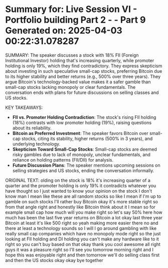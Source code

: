 Summary for: Live Session VI - Portfolio building Part 2 - - Part 9
Generated on: 2025-04-03 00:22:31.078287
==================================================

SUMMARY:
The speaker discusses a stock with 18% FII (Foreign Institutional Investor) holding that's increasing quarterly, while promoter holding is only 19%, which they find contradictory. They express skepticism about investing in such speculative small-cap stocks, preferring Bitcoin due to its higher stability and better returns (e.g., 500% over three years). They argue Bitcoin's technology-backed value makes it a safer gamble than small-cap stocks lacking monopoly or clear fundamentals. The conversation ends with plans for future discussions on selling classes and US stocks.

KEY TAKEAWAYS:
- **FII vs. Promoter Holding Contradiction**: The stock's rising FII holding (18%) contrasts with low promoter holding (19%), raising questions about its reliability.  
- **Bitcoin as Preferred Investment**: The speaker favors Bitcoin over small-cap stocks, citing its stability, higher returns (500% in 3 years), and underlying technology.  
- **Skepticism Toward Small-Cap Stocks**: Small-cap stocks are deemed risky gambles due to lack of monopoly, unclear fundamentals, and reliance on holding patterns (FII/DII) for analysis.  
- **Future Discussion Plans**: The speaker mentions upcoming sessions on selling strategies and US stocks, ending the conversation informally.

ORIGINAL TEXT:
olding on the stock is 18% it's increasing quarter of a quarter and the promoter holding is only 19% it contradicts whatever you have thought so I just wanted to know your opinion on the stock I don't know man I mean like these are all random stocks so like I mean if I'm up to gamble on such stocks I'll rather buy Bitcoin okay it's more stable right so from that angle right and honestly like Bitcoin think about it I mean so for example small cap how much will you make right so let's say 50% here how much has been the last five year returns on Bitcoin a lot okay last three year Bitcoin at least it's like 500 right so yeah making more easier there no and there at least a technology sounds so I will I go around gambling with like really small cap companies which have no monopoly mode right so the just looking at FII holding and DI holding you can't make any hardware like to it right so you can't buy based on that okay thank you cool awesome all right guys it was a pleasure right so I'll see you tomorrow morning right and I hope this was enjoyable right and then tomorrow we'll do selling class first and then the US stocks okay okay bye together